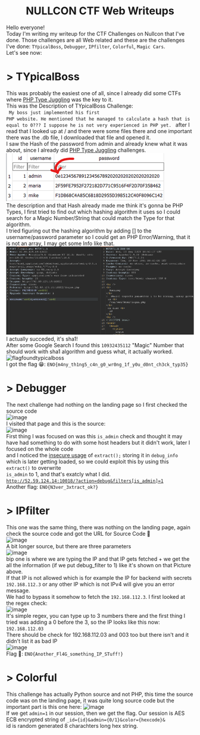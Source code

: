 # <center> NULLCON CTF Web Writeups </center>

Hello everyone! <br> Today I'm writing my writeup for the CTF Challenges on Nullcon that I've done.
Those challenges are all Web related and these are the challenges I've done: <code>TYpicalBoss</code>, <code>Debugger</code>, <code>IPfilter</code>, <code>Colorful</code>, <code>Magic Cars</code>.
<br>
Let's see now:
<br>
# > TYpicalBoss
This was probably the easiest one of all, since I already did some CTFs where <a href="https://secops.group/php-type-juggling-simplified/" target="_blank">PHP Type Juggling</a> was the key to it. <br>
This was the Description of TYpicalBoss Challenge: <br>
<code>
My boss just implemented his first PHP website. He mentioned that he managed to calculate a hash that is equal to 0??? I suppose he is not very experienced in PHP yet.
</code> after I read that I looked up at / and there were some files there and one important there was the .db file, I downloaded that file and opened it. <br>
I saw the Hash of the password from admin and already knew what it was about, since I already did <a href="https://secops.group/php-type-juggling-simplified/" target="_blank">PHP Type Juggling</a> challenges. <br>
<img src="dbfile.png" /> <br>
The description and that Hash already made me think it's gonna be PHP Types, I first tried to find out which hashing algorithm it uses so I could search for a Magic Number/String that could match the Type for that algorithm.<br>
I tried figuring out the hashing algorithm by adding [] to the username/password parameter so I could get an PHP Error/Warning, that it is not an array, I may get some Info like that.<br>
<img src="phperrorarray.png"><br>
I actually succeded, it's sha1! <br>After some Google Search I found this <code>10932435112</code> "Magic" Number that should work with sha1 algorithm and guess what, it actually worked.
![flagfoundtypicalboss](https://github.com/KiraReys/blog/assets/44244085/b2313ac3-9cb8-48ee-ab21-73a103c34c2e)
<br>
I got the flag 😁: <code>ENO{m4ny_th1ng5_c4n_g0_wr0ng_1f_y0u_d0nt_ch3ck_typ35}</code>
<br>

# > Debugger

The next challenge had nothing on the landing page so I first checked the source code <br>![image](https://github.com/KiraReys/blog/assets/44244085/14d184a5-a33c-4a5d-9905-b6c8771585dd)
<br>
I visited that page and this is the source: <br>
![image](https://github.com/KiraReys/blog/assets/44244085/ed9a77c1-9fbd-45fc-89b2-4a0024951507)
<br>
First thing I was focused on was this <code>is_admin</code> check and thought it may have had something to do with some host headers but it didn't work, later I focused on the whole code<br>
and I noticed the <a href="https://www.codementor.io/@hayeskier/php-functions-makes-your-site-vulnerable-172bxpju01">insecure usage</a> of <code>extract();</code> storing it in <code>debug_info</code> which is later getting loaded, so we could exploit this by using this <code>extract()</code> to overwrite<br>
<code>is_admin</code> to 1, and that's exatcly what I did.<br>
<code>http://52.59.124.14:10018/?action=debug&filters[is_admin]=1</code><br>
Another flag: <code>ENO{N3ver_3xtract_ok?}</code>
<br>

# > IPfilter

This one was the same thing, there was nothing on the landing page, again check the source code and got the URL for Source Code 🙂 <br>
![image](https://github.com/KiraReys/blog/assets/44244085/d4267c0f-2275-48b5-a1f5-0922452c3de5)<br>
A bit longer source, but there are three parameters<br>
![image](https://github.com/KiraReys/blog/assets/44244085/a08d0577-bda8-4193-815b-7aa0a2dd0b11)<br>
bip one is where we are typing the IP and that IP gets fetched + we get the all the information (if we put debug_filter to 1) like it's shown on that Picture above. <br>
If that IP is not allowed which is for example the IP for backend with secrets <code>192.168.112.3</code> or any other IP which is not IPv4 will give you an error message. <br>
We had to bypass it somehow to fetch the <code>192.168.112.3</code>. I first looked at the regex check: <br>
![image](https://github.com/KiraReys/blog/assets/44244085/67092763-e7fe-4df9-b43a-bfb98989426a)<br>
It's simple regex, you can type up to 3 numbers there and the first thing I tried was adding a 0 before the 3, so the IP looks like this now: <code>192.168.112.03</code> <br>
There should be check for 192.168.112.03 and 003 too but there isn't and it didn't list it as bad IP <br>
![image](https://github.com/KiraReys/blog/assets/44244085/e992f16a-aba2-4ad5-bafc-d362ce171268) <br>
Flag 🥳: <code>ENO{Another_Fl4G_something_IP_STuff!}</code> 
<br>

# > Colorful

This challenge has actually Python source and not PHP, this time the source code was on the landing page, it was quite long source code but the important part is this one here:
![image](https://github.com/KiraReys/blog/assets/44244085/ad73bd5c-220b-4896-8198-e12b5cc7054a)<br>
If we get <code>admin=1</code> in our session, then we get the flag. Our session is AES ECB encrypted string of <code>_id={id}&admin={0/1}&color={hexcode}&</code><br>
id is random generated 8 charachters long hex string.


 








